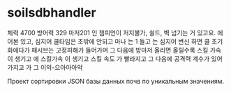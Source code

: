# soilsdbhandler
체력 4700 방어력 329 마저201 인 챔피언이 저지불가, 쉴드, 벽 넘기는 거 있고요. 에어본 있고, 심지어 쿨타임은  초밖에 안되고 마나 는 1️ 들고 는 심지어 변신 하면 쿨 초기화에다가 패시브는 고정피해가 들어가며 그 다음에 방마저 올리면 올릴수록 스킬 가속 이 생기고 에 스킬가속 이 생기고 스킬 속도 가 빨라지고 그 다음에 공격력 계수가 있어가지고 가 그 이익-으아아아악



Проект сортировки JSON базы данных почв по уникальным значениям.
